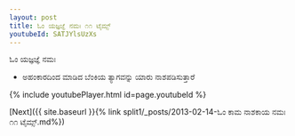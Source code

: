 ```yaml
---
layout: post
title: ಓಂ ಯಜ್ಞಜ್ಞೆ ನಮಃ ೧೧ ಟೈಮ್ಸ್
youtubeId: SATJYlsUzXs
---
```

 
 
 ಓಂ ಯಜ್ಞಜ್ಞೆ ನಮಃ  
 
 -  ಅಹಂಕಾರದಿಂದ ಮಾಡಿದ ಬೆಂಕಿಯ ತ್ಯಾಗವನ್ನು ಯಾರು ನಾಶಪಡಿಸುತ್ತಾರೆ 
 
  
 
  
 
 
 
 
 
 


{% include youtubePlayer.html id=page.youtubeId %}
 
[Next]({{ site.baseurl }}{% link  split1/_posts/2013-02-14-ಓಂ ಕಾಮ ನಾಶಕಾಯ ನಮಃ ೧೧ ಟೈಮ್ಸ್.md%})
 
